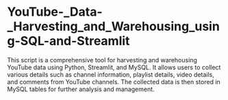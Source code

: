 # YouTube-_Data-_Harvesting_and_Warehousing_using-SQL-and-Streamlit
This script is a comprehensive tool for harvesting and warehousing YouTube data using Python, Streamlit, and MySQL. It allows users to collect various details such as channel information, playlist details, video details, and comments from YouTube channels. The collected data is then stored in MySQL tables for further analysis and management.
